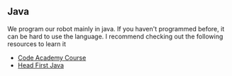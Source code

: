## Java
We program our robot mainly in java. If you haven't programmed before, it can be hard to use the language. I recommend checking out the following resources to learn it

* [Code Academy Course](https://www.codecademy.com/learn/learn-java)
* [Head First Java](https://www.rcsdk12.org/cms/lib/NY01001156/Centricity/Domain/4951/Head_First_Java_Second_Edition.pdf)
